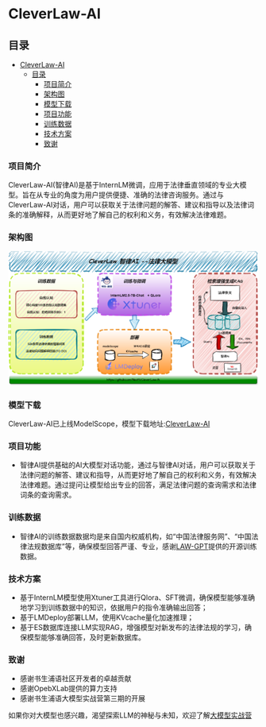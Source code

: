 # CleverLaw-AI


## 目录
- [CleverLaw-AI](#cleverlaw-ai)
  - [目录](#目录)
    - [项目简介](#项目简介)
    - [架构图](#架构图)
    - [模型下载](#模型下载)
    - [项目功能](#项目功能)
    - [训练数据](#训练数据)
    - [技术方案](#技术方案)
    - [致谢](#致谢)

### 项目简介
CleverLaw-AI(智律AI)是基于InternLM微调，应用于法律垂直领域的专业大模型。旨在从专业的角度为用户提供便捷、准确的法律咨询服务。通过与CleverLaw-AI对话，用户可以获取关于法律问题的解答、建议和指导以及法律词条的准确解释，从而更好地了解自己的权利和义务，有效解决法律难题。

### 架构图

![架构图](./assets/ProjectArchitecture.png)

### 模型下载

CleverLaw-AI已上线ModelScope，模型下载地址:[CleverLaw-AI](https://www.modelscope.cn/models/lf9080/CleverLaw-AI)

### 项目功能
 - 智律AI提供基础的AI大模型对话功能，通过与智律AI对话，用户可以获取关于法律问题的解答、建议和指导，从而更好地了解自己的权利和义务，有效解决法律难题。通过提问让模型给出专业的回答，满足法律问题的查询需求和法律词条的查询需求。

### 训练数据
 - 智律AI的训练数据数据均是来自国内权威机构，如“中国法律服务网”、“中国法律法规数据库”等，确保模型回答严谨、专业，感谢[LAW-GPT](https://github.com/LiuHC0428/LAW-GPT)提供的开源训练数据。

### 技术方案
 - 基于InternLM模型使用Xtuner工具进行Qlora、SFT微调，确保模型能够准确地学习到训练数据中的知识，依据用户的指令准确输出回答；
 - 基于LMDeploy部署LLM，使用KVcache量化加速推理；
 - 基于ES数据库连接LLM实现RAG，增强模型对新发布的法律法规的学习，确保模型能够准确回答，及时更新数据库。

### 致谢

- 感谢书生浦语社区开发者的卓越贡献
- 感谢OpebXLab提供的算力支持
- 感谢书生浦语大模型实战营第三期的开展

如果你对大模型也感兴趣，渴望探索LLM的神秘与未知，欢迎了解[大模型实战营](https://github.com/InternLM/Tutorial)
